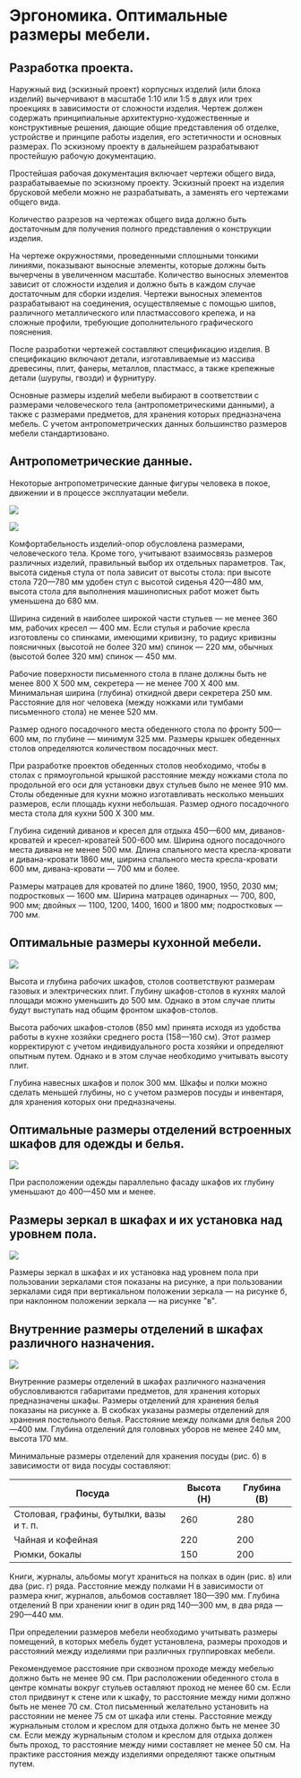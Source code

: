 # Эргономика. Оптимальные размеры мебели.
## Разработка проекта.

Наружный вид (эскизный проект) корпусных изделий (или блока изделий) вычерчивают в масштабе 1:10 или 1:5  в двух или трех проекциях в зависимости от сложности изделия. Чертеж должен содержать принципиальные архитектурно-художественные и конструктивные решения, дающие общие представления об отделке, устройстве и принципе работы изделия, его эстетичности и основных размерах. По эскизному проекту в дальнейшем разрабатывают простейшую рабочую документацию.

Простейшая рабочая документация включает чертежи общего вида, разрабатываемые по эскизному проекту. Эскизный проект на изделия брусковой мебели можно не разрабатывать, а заменять его чертежами общего вида.

Количество разрезов на чертежах общего вида должно быть достаточным для получения полного представления о конструкции изделия.

На чертеже окружностями, проведенными сплошными тонкими линиями, показывают выносные элементы, которые должны быть вычерчены в увеличенном масштабе. Количество выносных элементов зависит от сложности изделия и должно быть в каждом случае достаточным для сборки изделия. Чертежи выносных элементов разрабатывают на соединения, осуществляемые с помощью шипов, различного металлического или пластмассового крепежа, и на сложные профили, требующие дополнительного графического пояснения.

После разработки чертежей составляют спецификацию изделия. В спецификацию включают детали, изготавливаемые из массива древесины, плит, фанеры, металлов, пластмасс, а также крепежные детали (шурупы, гвозди) и фурнитуру.

Основные размеры изделий мебели выбирают в соответствии с размерами человеческого тела (антропометрическими данными), а также с размерами предметов, для хранения которых предназначена мебель. С учетом антропометрических данных большинство размеров мебели стандартизовано.

## Антропометрические данные.

Некоторые антропометрические данные фигуры человека в покое, движении и в процессе эксплуатации мебели.

![](/images/Houseworks/Master/Woodmaster/ergonomika_mebeli_1.jpg)

![](/images/Houseworks/Master/Woodmaster/ergonomika_mebeli_2.jpg)

Комфортабельность изделий-опор обусловлена размерами, человеческого тела. Кроме того, учитывают взаимосвязь размеров различных изделий, правильный выбор их отдельных параметров. Так, высота сиденья стула от пола зависит от высоты стола: при высоте стола 720—780 мм удобен стул с высотой сиденья 420—480 мм, высота стола для выполнения машинописных работ может быть уменьшена до 680 мм.

Ширина сидений в наиболее широкой части стульев — не менее 360 мм, рабочих кресел — 400 мм. Если стулья и рабочие кресла изготовлены со спинками, имеющими кривизну, то радиус кривизны поясничных (высотой не более 320 мм) спинок — 220 мм, обычных (высотой более 320 мм) спинок — 450 мм.

Рабочие поверхности письменного стола в плане должны быть не менее 800 X 500 мм, секретера — не менее 700 X 400 мм. Минимальная ширина (глубина) откидной двери секретера 250 мм. Расстояние для ног человека (между ножками или тумбами письменного стола) не менее 520 мм.

Размер одного посадочного места обеденного стола по фронту 500—600 мм, по глубине — минимум 325 мм. Размеры крышек обеденных столов определяются количеством посадочных мест.

При разработке проектов обеденных столов необходимо, чтобы в столах с прямоугольной крышкой расстояние между ножками стола по продольной его оси для установки двух стульев было не менее 910 мм. Столы обеденные для кухни можно изготавливать несколько меньших размеров, если площадь кухни небольшая. Размер одного посадочного места стола для кухни 500 X 300 мм.

Глубина сидений диванов и кресел для отдыха 450—600 мм, диванов-кроватей и кресел-кроватей 500-600 мм. Ширина одного посадочного места дивана не менее 500 мм. Длина спального места кресла-кровати и дивана-кровати 1860 мм, ширина спального места кресла-кровати 600 мм, дивана-кровати — 700 мм и более.

Размеры матрацев для кроватей по длине 1860, 1900, 1950, 2030 мм; подростковых — 1600 мм. Ширина матрацев одинарных — 700, 800, 900 мм; двойных — 1100, 1200, 1400, 1600 и 1800 мм; подростковых — 700 мм.

## Оптимальные размеры кухонной мебели.

![](/images/Houseworks/Master/Woodmaster/ergonomika_mebeli_3.jpg)

Высота и глубина рабочих шкафов, столов соответствуют размерам газовых и электрических плит. Глубину шкафов-столов в кухнях малой площади можно уменьшить до 500 мм. Однако в этом случае плиты будут выступать над общим фронтом шкафов-столов.

Высота рабочих шкафов-столов (850 мм) принята исходя из удобства работы в кухне хозяйки среднего роста (158—160 см). Этот размер корректируют с учетом индивидуального роста хозяйки и определяют опытным путем. Однако и в этом случае необходимо учитывать высоту плит.

Глубина навесных шкафов и полок 300 мм. Шкафы и полки можно сделать меньшей глубины, но с учетом размеров посуды и инвентаря, для хранения которых они предназначены.

## Оптимальные размеры отделений встроенных шкафов для одежды и белья.

![](/images/Houseworks/Master/Woodmaster/ergonomika_mebeli_4.jpg)

При расположении одежды параллельно фасаду шкафов их глубину уменьшают до 400—450 мм и менее.

## Размеры зеркал в шкафах и их установка над уровнем пола.

![](/images/Houseworks/Master/Woodmaster/ergonomika_mebeli_5.jpg)

Размеры зеркал в шкафах и их установка над уровнем пола при пользовании зеркалами стоя показаны на рисунке, а при пользовании зеркалами сидя при вертикальном положении зеркала — на рисунке б, при наклонном положении зеркала — на рисунке "в".

## Внутренние размеры отделений в шкафах различного назначения.

![](/images/Houseworks/Master/Woodmaster/ergonomika_mebeli_6.jpg)

Внутренние размеры отделений в шкафах различного назначения обусловливаются габаритами предметов, для хранения которых предназначены шкафы. Размеры отделений для хранения белья показаны на рисунке а. В скобках указаны размеры отделений для хранения постельного белья. Расстояние между полками для белья 200—400 мм. Глубина отделений для головных уборов не менее 240 мм, высота 170 мм.

Минимальные размеры отделений для хранения посуды (рис. б) в зависимости от вида посуды составляют:

| Посуда                                   | Высота (H) | Глубина (B) |
|------------------------------------------|------------|-------------|
| Столовая, графины, бутылки, вазы и т. п. | 260        | 280         |
| Чайная и кофейная                        | 220        | 200         |
| Рюмки, бокалы                            | 150        | 200         |

Книги, журналы, альбомы могут храниться на полках в один (рис. в) или два (рис. г) ряда. Расстояние между полками Н в зависимости от размера книг, журналов, альбомов составляет 180—390 мм. Глубина отделений В при хранении книг в один ряд 140—300 мм, в два ряда — 290—440 мм.

При определении размеров мебели необходимо учитывать размеры помещений, в которых мебель будет установлена, размеры проходов и расстояний между изделиями при различных группировках мебели.

Рекомендуемое расстояние при сквозном проходе между мебелью должно быть не менее 90 см. При расположении обеденного стола в центре комнаты вокруг стульев оставляют проход не менее 60 см. Если стол придвинут к стене или к шкафу, то расстояние между ними должно быть не менее 70 см. Стол письменный желательно установить на расстоянии не менее 75 см от шкафа или стены. Расстояние между журнальным столом и креслом для отдыха должно быть не менее 30 см. Если между журнальным столом и креслом для отдыха должен быть проход, то расстояние между ними составляет не менее 50 см. На практике расстояния между изделиями определяют также опытным путем.
